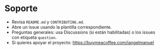 # Soporte

- Revisa `README.md` y `CONTRIBUTING.md`.
- Abre un issue usando la plantilla correspondiente.
- Preguntas generales: usa Discussions (si están habilitadas) o los issues con etiqueta `question`.
- Si quieres apoyar el proyecto: https://buymeacoffee.com/iangelmanuel
